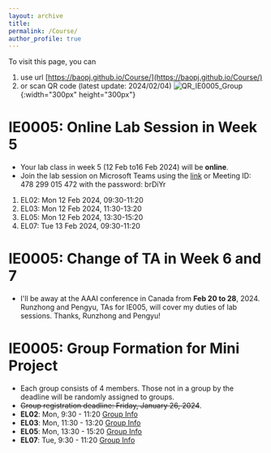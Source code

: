 ```yaml
---
layout: archive
title: 
permalink: /Course/
author_profile: true
---
```


To visit this page, you can
1. use url [https://baopj.github.io/Course/](https://baopj.github.io/Course/) 
2. or scan QR code (latest update: 2024/02/04)
![QR_IE0005_Group](https://baopj.github.io/images/QR_IE0005_Group.png){:width="300px" height="300px"}

# IE0005: Online Lab Session in Week 5
- Your lab class in week 5 (12 Feb to16 Feb 2024) will be **online**.
- Join the lab session on Microsoft Teams using the [link](https://teams.microsoft.com/l/meetup-join/19%3ameeting_OWEyZDgwOGMtNzEzNi00NmU3LWIwOTgtNDAxY2U1NTIwMzY3%40thread.v2/0?context=%7b%22Tid%22%3a%2215ce9348-be2a-462b-8fc0-e1765a9b204a%22%2c%22Oid%22%3a%22b2899b41-7f8a-4b87-86d5-6f71392317a3%22%7d) or Meeting ID: 478 299 015 472 with the password: brDiYr

1. EL02: Mon 12 Feb 2024, 09:30-11:20
2. EL03: Mon 12 Feb 2024, 11:30-13:20
3. EL05: Mon 12 Feb 2024, 13:30-15:20
4. EL07: Tue   13 Feb 2024, 09:30-11:20

# IE0005: Change of TA in Week 6 and 7
-   I'll be away at the AAAI conference in Canada from **Feb 20 to 28**, 2024. Runzhong and Pengyu, TAs for IE005, will cover my duties of lab sessions. Thanks, Runzhong and Pengyu! 

# IE0005: Group Formation for Mini Project
- Each group consists of 4 members. Those not in a group by the deadline will be randomly assigned to groups.
- <del>Group registration deadline: Friday, January 26, 2024</del>. 
- **EL02**: Mon, 9:30 - 11:20  [Group Info](https://docs.google.com/spreadsheets/d/1evCmdrF5lygupPDoQHVzwdcB-urkrGARy2joQOeklbc)
- **EL03**: Mon, 11:30 - 13:20 [Group Info](https://docs.google.com/spreadsheets/d/1aUSOMDJob0KzTtVo3SXQq347cvpRR9EvQMuIw9jtwKY)
- **EL05**: Mon, 13:30 - 15:20 [Group Info](https://docs.google.com/spreadsheets/d/1KQ2i9b7nIkLm7rHrdHm31kqhH_P1ZTMQKynIgdsj4eQ/)
- **EL07**: Tue, 9:30 - 11:20 [Group Info](https://docs.google.com/spreadsheets/d/1yOqa7CF7cSCC3tdBGQX4OXrbUypRrzRVjERSDaskZJ8)

